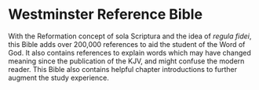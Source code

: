 Westminster Reference Bible
===========================

With the Reformation concept of sola Scriptura and the idea of *regula fidei*,
this Bible adds over 200,000 references to aid the student of the Word of God.
It also contains references to explain words which may have changed meaning
since the publication of the KJV, and might confuse the modern reader.  This
Bible also contains helpful chapter introductions to further augment the study
experience.
